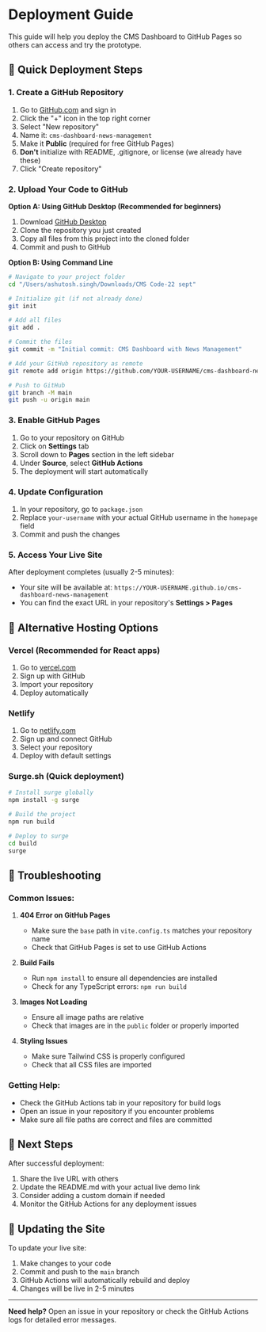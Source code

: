 # Deployment Guide

This guide will help you deploy the CMS Dashboard to GitHub Pages so others can access and try the prototype.

## 🚀 Quick Deployment Steps

### 1. Create a GitHub Repository

1. Go to [GitHub.com](https://github.com) and sign in
2. Click the "+" icon in the top right corner
3. Select "New repository"
4. Name it: `cms-dashboard-news-management`
5. Make it **Public** (required for free GitHub Pages)
6. **Don't** initialize with README, .gitignore, or license (we already have these)
7. Click "Create repository"

### 2. Upload Your Code to GitHub

**Option A: Using GitHub Desktop (Recommended for beginners)**
1. Download [GitHub Desktop](https://desktop.github.com/)
2. Clone the repository you just created
3. Copy all files from this project into the cloned folder
4. Commit and push to GitHub

**Option B: Using Command Line**
```bash
# Navigate to your project folder
cd "/Users/ashutosh.singh/Downloads/CMS Code-22 sept"

# Initialize git (if not already done)
git init

# Add all files
git add .

# Commit the files
git commit -m "Initial commit: CMS Dashboard with News Management"

# Add your GitHub repository as remote
git remote add origin https://github.com/YOUR-USERNAME/cms-dashboard-news-management.git

# Push to GitHub
git branch -M main
git push -u origin main
```

### 3. Enable GitHub Pages

1. Go to your repository on GitHub
2. Click on **Settings** tab
3. Scroll down to **Pages** section in the left sidebar
4. Under **Source**, select **GitHub Actions**
5. The deployment will start automatically

### 4. Update Configuration

1. In your repository, go to `package.json`
2. Replace `your-username` with your actual GitHub username in the `homepage` field
3. Commit and push the changes

### 5. Access Your Live Site

After deployment completes (usually 2-5 minutes):
- Your site will be available at: `https://YOUR-USERNAME.github.io/cms-dashboard-news-management`
- You can find the exact URL in your repository's **Settings > Pages**

## 🔧 Alternative Hosting Options

### Vercel (Recommended for React apps)
1. Go to [vercel.com](https://vercel.com)
2. Sign up with GitHub
3. Import your repository
4. Deploy automatically

### Netlify
1. Go to [netlify.com](https://netlify.com)
2. Sign up and connect GitHub
3. Select your repository
4. Deploy with default settings

### Surge.sh (Quick deployment)
```bash
# Install surge globally
npm install -g surge

# Build the project
npm run build

# Deploy to surge
cd build
surge
```

## 🐛 Troubleshooting

### Common Issues:

1. **404 Error on GitHub Pages**
   - Make sure the `base` path in `vite.config.ts` matches your repository name
   - Check that GitHub Pages is set to use GitHub Actions

2. **Build Fails**
   - Run `npm install` to ensure all dependencies are installed
   - Check for any TypeScript errors: `npm run build`

3. **Images Not Loading**
   - Ensure all image paths are relative
   - Check that images are in the `public` folder or properly imported

4. **Styling Issues**
   - Make sure Tailwind CSS is properly configured
   - Check that all CSS files are imported

### Getting Help:
- Check the GitHub Actions tab in your repository for build logs
- Open an issue in your repository if you encounter problems
- Make sure all file paths are correct and files are committed

## 📝 Next Steps

After successful deployment:
1. Share the live URL with others
2. Update the README.md with your actual live demo link
3. Consider adding a custom domain if needed
4. Monitor the GitHub Actions for any deployment issues

## 🔄 Updating the Site

To update your live site:
1. Make changes to your code
2. Commit and push to the `main` branch
3. GitHub Actions will automatically rebuild and deploy
4. Changes will be live in 2-5 minutes

---

**Need help?** Open an issue in your repository or check the GitHub Actions logs for detailed error messages.
